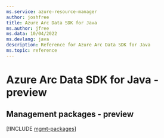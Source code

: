 ```yaml
---
ms.service: azure-resource-manager
author: joshfree
title: Azure Arc Data SDK for Java
ms.author: jfree
ms.data: 10/04/2022
ms.devlang: java
description: Reference for Azure Arc Data SDK for Java
ms.topic: reference
---
```

# Azure Arc Data SDK for Java - preview

## Management packages - preview
[!INCLUDE [mgmt-packages](arc-data-mgmt-index.md)]